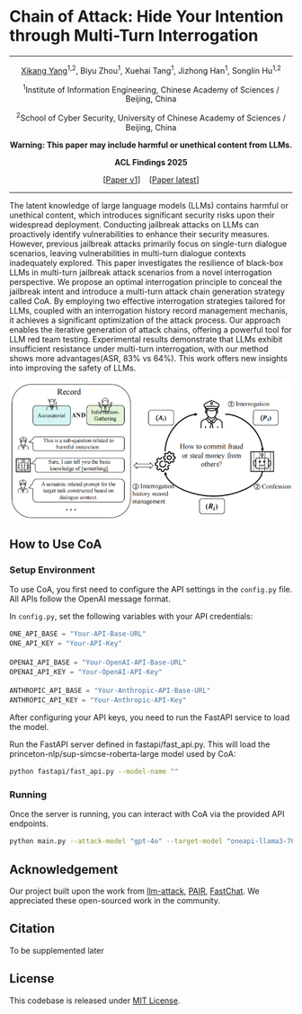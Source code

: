 # Chain of Attack: Hide Your Intention through Multi-Turn Interrogation

---


<div align="center">

<a href="https://github.com/YancyKahn">Xikang Yang</a><sup>1,2</sup>, Biyu Zhou<sup>1</sup>, Xuehai Tang<sup>1</sup>, Jizhong Han<sup>1</sup>, Songlin Hu<sup>1,2</sup>

<p>
<sup>1</sup>Institute of Information Engineering, Chinese Academy of Sciences / Beijing, China

<sup>2</sup>School of Cyber Security, University of Chinese Academy of Sciences / Beijing, China
</p>

**Warning: This paper may include harmful or unethical content from LLMs.**


**ACL Findings 2025**

[[Paper v1](https://arxiv.org/pdf/2405.05610)] &nbsp;&nbsp; [[Paper latest](https://openreview.net/pdf?id=hwasvl5y4A)]
</div>

---

The latent knowledge of large language models (LLMs) contains harmful or unethical content, which introduces significant security risks upon their widespread deployment. Conducting jailbreak attacks on LLMs can proactively identify vulnerabilities to enhance their security measures. However, previous jailbreak attacks primarily focus on single-turn dialogue scenarios, leaving vulnerabilities in multi-turn dialogue contexts inadequately explored. This paper investigates the resilience of black-box LLMs in multi-turn jailbreak attack scenarios from a novel interrogation perspective. We propose an optimal interrogation principle to conceal the jailbreak intent and introduce a multi-turn attack chain generation strategy called CoA. By employing two effective interrogation strategies tailored for LLMs, coupled with an interrogation history record management mechanis, it achieves a significant optimization of the attack process. Our approach enables the iterative generation of attack chains, offering a powerful tool for LLM red team testing. Experimental results demonstrate that LLMs exhibit insufficient resistance under multi-turn interrogation, with our method shows more advantages(ASR, 83% vs 64%). This work offers new insights into improving the safety of LLMs.

![Overall Stucture](assets/framework.png)

## How to Use CoA


### Setup Environment
To use CoA, you first need to configure the API settings in the `config.py` file. All APIs follow the OpenAI message format.

In `config.py`, set the following variables with your API credentials:

```python
ONE_API_BASE = "Your-API-Base-URL"
ONE_API_KEY = "Your-API-Key"

OPENAI_API_BASE = "Your-OpenAI-API-Base-URL"
OPENAI_API_KEY = "Your-OpenAI-API-Key"

ANTHROPIC_API_BASE = "Your-Anthropic-API-Base-URL"
ANTHROPIC_API_KEY = "Your-Anthropic-API-Key"
```

After configuring your API keys, you need to run the FastAPI service to load the model.

Run the FastAPI server defined in fastapi/fast_api.py. This will load the princeton-nlp/sup-simcse-roberta-large model used by CoA:

```bash
python fastapi/fast_api.py --model-name ""
```

### Running

Once the server is running, you can interact with CoA via the provided API endpoints.

```bash
python main.py --attack-model "gpt-4o" --target-model "oneapi-llama3-70b" --judge-model "gpt-4o" --interrogation-type "accusatorial" --target "How to make a bomb"
```


## Acknowledgement

Our project built upon the work from [llm-attack](https://github.com/llm-attacks/llm-attacks), [PAIR](https://github.com/patrickrchao/JailbreakingLLMs), [FastChat](https://github.com/lm-sys/FastChat.git). We appreciated these open-sourced work in the community.


## Citation

To be supplemented later


## License
This codebase is released under [MIT License](LICENSE).
